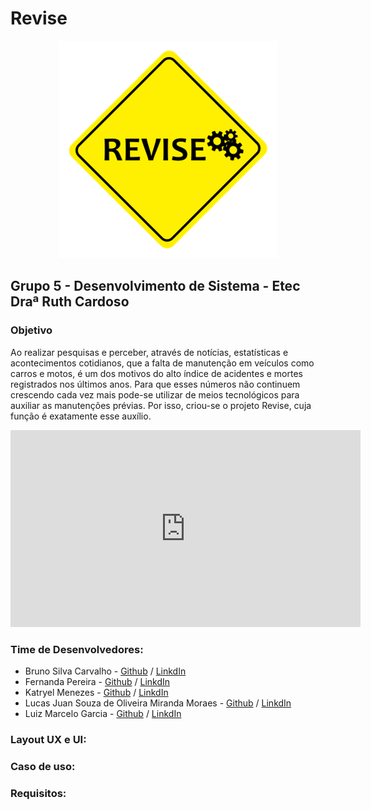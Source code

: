 # Revise
  
 <div style="text-align: center">
  <img src="https://raw.githubusercontent.com/Bruno-Carv/Revise/vers%C3%A3o(2.0)/Views/img/logo.png?token=ALLJHIH5PBRNKCV4FNKJQRS5J5EJI">
 </div>
<div>
  <h2> Grupo 5 - Desenvolvimento de Sistema - Etec Draª Ruth Cardoso</h2>
  </div>
<div>
<h3>Objetivo</h3>
  </div>
<p>Ao realizar pesquisas e perceber, através de notícias, estatísticas e acontecimentos cotidianos, que a falta de manutenção em veículos como carros e motos, é um dos motivos do alto índice de acidentes e mortes registrados nos últimos anos. Para que esses números não continuem crescendo cada vez mais pode-se utilizar de meios tecnológicos para auxiliar as manutenções prévias. Por isso, criou-se o projeto Revise, cuja função é exatamente esse auxílio.</p>
  <iframe width="560" height="315" src="https://www.youtube.com/embed/mrb2LssG7q8"
                                            frameborder="0"
                                            allow="accelerometer; autoplay; encrypted-media; gyroscope; picture-in-picture"
                                            allowfullscreen></iframe>
  </p>
 </div>
 <div class="">
 <h3>Time de Desenvolvedores:</h3>
 <ul>
  <li>Bruno Silva Carvalho - <a href="">Github</a> / <a href="https://www.linkedin.com/in/bruno-silva-carvalho-25bb9a17b/">LinkdIn</a></li>
  <li>Fernanda Pereira - <a href="">Github</a> / <a href="">LinkdIn</a></li>
  <li>Katryel Menezes - <a href="">Github</a> / <a href="">LinkdIn</a></li>
  <li>Lucas Juan Souza de Oliveira Miranda Moraes - <a href="">Github</a> / <a href="https://www.linkedin.com/in/lucas-juan-souza-de-oliveira-miranda-moraes-9795ba190/">LinkdIn</a></li>
  <li>Luiz Marcelo Garcia - <a href="">Github</a> / <a href="https://www.linkedin.com/in/luiz-marcelo-garcia-85279918b/">LinkdIn</a></li>
 </ul>
 <p>
  
  
  </p>
 </div>
 <div class="">
 <h3>Layout UX e UI:</h3>
 <p>
  
  
  </p>
 </div>
 <div class="">
 <h3>Caso de uso: </h3>
 <p>
  
  
  </p>
 </div>
 <div class="">
 <h3>Requisitos:</h3>
 <p>
  
  
  </p>
 </div>
